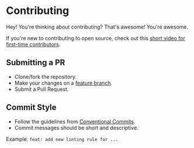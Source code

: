 # Contributing
Hey! You're thinking about contributing? That's awesome! You're awesome.

If you're new to contributing to open source, check out this [short video for first-time contributors](https://seesparkbox.com/foundry/hacktober_open_source_projects_for_beginners).

## Submitting a PR
- Clone/fork the repository.
- Make your changes on a [feature branch](https://bocoup.com/blog/git-workflow-walkthrough-feature-branches).
- Submit a Pull Request.

## Commit Style
- Follow the guidelines from [Conventional Commits](https://www.conventionalcommits.org/en/v1.0.0/).
- Commit messages should be short and descriptive.

Example:
`feat: add new linting rule for ...`
